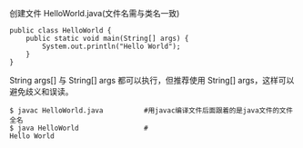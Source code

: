 创建文件 HelloWorld.java(文件名需与类名一致)
```
public class HelloWorld {
    public static void main(String[] args) {
        System.out.println("Hello World");
    }
}
```
String args[] 与 String[] args 都可以执行，但推荐使用 String[] args，这样可以避免歧义和误读。
```
$ javac HelloWorld.java          #用javac编译文件后面跟着的是java文件的文件全名
$ java HelloWorld                #
Hello World
```
